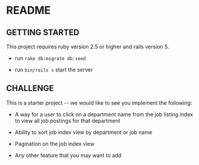 # README

## GETTING STARTED

This project requires ruby version 2.5 or higher and rails version 5.

* run `rake db:migrate db:seed`

* run `bin/rails s` start the server

## CHALLENGE

This is a starter project -- we would like to see you implement the
following:

* A way for a user to click on a department name from the job listing
  index to view all job postings for that department

* Ability to sort job index view by department or job name

* Pagination on the job index view

* Any other feature that you may want to add
